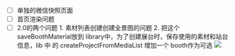 
- [ ] 单独的微信快照页面
- [ ] 首页渲染问题
- [ ] 2.0的两个问题 1. 素材列表创建创建全景图的问题 2. 把这个saveBoothMaterial放到 library中，为了创建展台时，保存使用的素材和站台信息，lib 中 的 createProjectFromMediaList 增加一个 booth作为可选
![](Pasted%20image%2020240604094742.png)